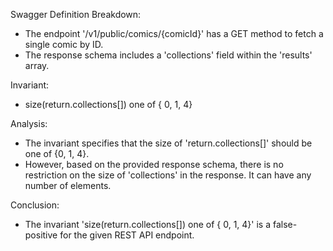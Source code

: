 Swagger Definition Breakdown:
- The endpoint '/v1/public/comics/{comicId}' has a GET method to fetch a single comic by ID.
- The response schema includes a 'collections' field within the 'results' array.

Invariant:
- size(return.collections[]) one of { 0, 1, 4}

Analysis:
- The invariant specifies that the size of 'return.collections[]' should be one of {0, 1, 4}.
- However, based on the provided response schema, there is no restriction on the size of 'collections' in the response. It can have any number of elements.

Conclusion:
- The invariant 'size(return.collections[]) one of { 0, 1, 4}' is a false-positive for the given REST API endpoint.

